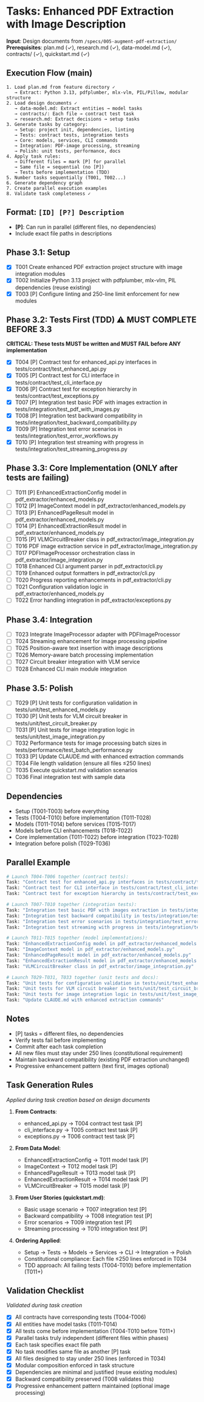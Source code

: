 # Tasks: Enhanced PDF Extraction with Image Description

**Input**: Design documents from `/specs/005-augment-pdf-extraction/`
**Prerequisites**: plan.md (✓), research.md (✓), data-model.md (✓), contracts/ (✓), quickstart.md (✓)

## Execution Flow (main)

```
1. Load plan.md from feature directory ✓
   → Extract: Python 3.13, pdfplumber, mlx-vlm, PIL/Pillow, modular structure
2. Load design documents ✓
   → data-model.md: Extract entities → model tasks
   → contracts/: Each file → contract test task
   → research.md: Extract decisions → setup tasks
3. Generate tasks by category:
   → Setup: project init, dependencies, linting
   → Tests: contract tests, integration tests
   → Core: models, services, CLI commands
   → Integration: PDF-image processing, streaming
   → Polish: unit tests, performance, docs
4. Apply task rules:
   → Different files = mark [P] for parallel
   → Same file = sequential (no [P])
   → Tests before implementation (TDD)
5. Number tasks sequentially (T001, T002...)
6. Generate dependency graph
7. Create parallel execution examples
8. Validate task completeness ✓
```

## Format: `[ID] [P?] Description`

- **[P]**: Can run in parallel (different files, no dependencies)
- Include exact file paths in descriptions

## Phase 3.1: Setup

- [X] T001 Create enhanced PDF extraction project structure with image integration modules
- [X] T002 Initialize Python 3.13 project with pdfplumber, mlx-vlm, PIL dependencies (reuse existing)
- [X] T003 [P] Configure linting and 250-line limit enforcement for new modules

## Phase 3.2: Tests First (TDD) ⚠️ MUST COMPLETE BEFORE 3.3

**CRITICAL: These tests MUST be written and MUST FAIL before ANY implementation**

- [X] T004 [P] Contract test for enhanced_api.py interfaces in tests/contract/test_enhanced_api.py
- [X] T005 [P] Contract test for CLI interface in tests/contract/test_cli_interface.py
- [X] T006 [P] Contract test for exception hierarchy in tests/contract/test_exceptions.py
- [X] T007 [P] Integration test basic PDF with images extraction in tests/integration/test_pdf_with_images.py
- [X] T008 [P] Integration test backward compatibility in tests/integration/test_backward_compatibility.py
- [X] T009 [P] Integration test error scenarios in tests/integration/test_error_workflows.py
- [X] T010 [P] Integration test streaming with progress in tests/integration/test_streaming_progress.py

## Phase 3.3: Core Implementation (ONLY after tests are failing)

- [ ] T011 [P] EnhancedExtractionConfig model in pdf_extractor/enhanced_models.py
- [ ] T012 [P] ImageContext model in pdf_extractor/enhanced_models.py
- [ ] T013 [P] EnhancedPageResult model in pdf_extractor/enhanced_models.py
- [ ] T014 [P] EnhancedExtractionResult model in pdf_extractor/enhanced_models.py
- [ ] T015 [P] VLMCircuitBreaker class in pdf_extractor/image_integration.py
- [ ] T016 PDF image extraction service in pdf_extractor/image_integration.py
- [ ] T017 PDFImageProcessor orchestration class in pdf_extractor/image_integration.py
- [ ] T018 Enhanced CLI argument parser in pdf_extractor/cli.py
- [ ] T019 Enhanced output formatters in pdf_extractor/cli.py
- [ ] T020 Progress reporting enhancements in pdf_extractor/cli.py
- [ ] T021 Configuration validation logic in pdf_extractor/enhanced_models.py
- [ ] T022 Error handling integration in pdf_extractor/exceptions.py

## Phase 3.4: Integration

- [ ] T023 Integrate ImageProcessor adapter with PDFImageProcessor
- [ ] T024 Streaming enhancement for image processing pipeline
- [ ] T025 Position-aware text insertion with image descriptions
- [ ] T026 Memory-aware batch processing implementation
- [ ] T027 Circuit breaker integration with VLM service
- [ ] T028 Enhanced CLI main module integration

## Phase 3.5: Polish

- [ ] T029 [P] Unit tests for configuration validation in tests/unit/test_enhanced_models.py
- [ ] T030 [P] Unit tests for VLM circuit breaker in tests/unit/test_circuit_breaker.py
- [ ] T031 [P] Unit tests for image integration logic in tests/unit/test_image_integration.py
- [ ] T032 Performance tests for image processing batch sizes in tests/performance/test_batch_performance.py
- [ ] T033 [P] Update CLAUDE.md with enhanced extraction commands
- [ ] T034 File length validation (ensure all files ≤250 lines)
- [ ] T035 Execute quickstart.md validation scenarios
- [ ] T036 Final integration test with sample data

## Dependencies

- Setup (T001-T003) before everything
- Tests (T004-T010) before implementation (T011-T028)
- Models (T011-T014) before services (T015-T017)
- Models before CLI enhancements (T018-T022)
- Core implementation (T011-T022) before integration (T023-T028)
- Integration before polish (T029-T036)

## Parallel Example

```bash
# Launch T004-T006 together (contract tests):
Task: "Contract test for enhanced_api.py interfaces in tests/contract/test_enhanced_api.py"
Task: "Contract test for CLI interface in tests/contract/test_cli_interface.py"
Task: "Contract test for exception hierarchy in tests/contract/test_exceptions.py"

# Launch T007-T010 together (integration tests):
Task: "Integration test basic PDF with images extraction in tests/integration/test_pdf_with_images.py"
Task: "Integration test backward compatibility in tests/integration/test_backward_compatibility.py"
Task: "Integration test error scenarios in tests/integration/test_error_workflows.py"
Task: "Integration test streaming with progress in tests/integration/test_streaming_progress.py"

# Launch T011-T015 together (model implementations):
Task: "EnhancedExtractionConfig model in pdf_extractor/enhanced_models.py"
Task: "ImageContext model in pdf_extractor/enhanced_models.py"
Task: "EnhancedPageResult model in pdf_extractor/enhanced_models.py"
Task: "EnhancedExtractionResult model in pdf_extractor/enhanced_models.py"
Task: "VLMCircuitBreaker class in pdf_extractor/image_integration.py"

# Launch T029-T031, T033 together (unit tests and docs):
Task: "Unit tests for configuration validation in tests/unit/test_enhanced_models.py"
Task: "Unit tests for VLM circuit breaker in tests/unit/test_circuit_breaker.py"
Task: "Unit tests for image integration logic in tests/unit/test_image_integration.py"
Task: "Update CLAUDE.md with enhanced extraction commands"
```

## Notes

- [P] tasks = different files, no dependencies
- Verify tests fail before implementing
- Commit after each task completion
- All new files must stay under 250 lines (constitutional requirement)
- Maintain backward compatibility (existing PDF extraction unchanged)
- Progressive enhancement pattern (text first, images optional)

## Task Generation Rules

_Applied during task creation based on design documents_

1. **From Contracts**:
   - enhanced_api.py → T004 contract test task [P]
   - cli_interface.py → T005 contract test task [P]
   - exceptions.py → T006 contract test task [P]

2. **From Data Model**:
   - EnhancedExtractionConfig → T011 model task [P]
   - ImageContext → T012 model task [P]
   - EnhancedPageResult → T013 model task [P]
   - EnhancedExtractionResult → T014 model task [P]
   - VLMCircuitBreaker → T015 model task [P]

3. **From User Stories (quickstart.md)**:
   - Basic usage scenario → T007 integration test [P]
   - Backward compatibility → T008 integration test [P]
   - Error scenarios → T009 integration test [P]
   - Streaming processing → T010 integration test [P]

4. **Ordering Applied**:
   - Setup → Tests → Models → Services → CLI → Integration → Polish
   - Constitutional compliance: Each file ≤250 lines enforced in T034
   - TDD approach: All failing tests (T004-T010) before implementation (T011+)

## Validation Checklist

_Validated during task creation_

- [x] All contracts have corresponding tests (T004-T006)
- [x] All entities have model tasks (T011-T014)
- [x] All tests come before implementation (T004-T010 before T011+)
- [x] Parallel tasks truly independent (different files within phases)
- [x] Each task specifies exact file path
- [x] No task modifies same file as another [P] task
- [x] All files designed to stay under 250 lines (enforced in T034)
- [x] Modular composition enforced in task structure
- [x] Dependencies are minimal and justified (reuse existing modules)
- [x] Backward compatibility preserved (T008 validates this)
- [x] Progressive enhancement pattern maintained (optional image processing)